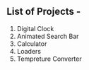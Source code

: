 ## List of Projects -
  1. Digital Clock
  2. Animated Search Bar
  3. Calculator
  4. Loaders
  5. Tempreture Converter
